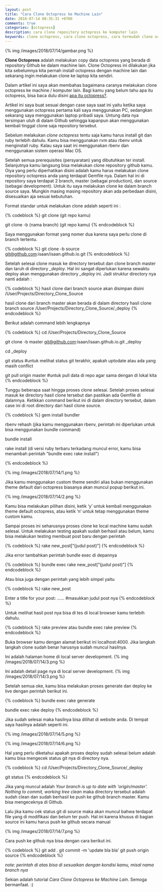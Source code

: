 ```yaml
---
layout: post
title: "Cara Clone Octopress ke Machine Lain"
date: 2018-07-14 08:35:31 +0700
comments: true
categories: [octopress]
description: cara clone repository octopress ke komputer lain
keywords: clone octopress, cara clone octopress, cara termudah clone octopress
---
```


{% img /images/2018/07/14/gambar.png %}

**Clone Octopress** adalah melakukan copy data octopress yang berada di repository Github ke dalam machine lain. Clone Octopress ini dilakukan jika kita sebelumnya kita pernah install octopress dengan machine lain dan sekarang ingin melakukan clone ke laptop kita sendiri. <!-- more -->

Dalam artikel ini saya akan membahas bagaimana caranya melakukan clone octopress ke machine / komputer lain. Bagi kamu yang belum tahu apa itu octopress, bisa baca dulu disini [apa itu octopress?](http://octopress.org). 

Artikel ini saya buat sesuai dengan case saya saat ini yaitu ketika saya menggunakan octopress pertama kali saya menggunakan PC, sedangkan sekarang saya menggunakan laptop pribadi saya. Untung data nya tersimpan utuh di dalam Github sehingga kapanpun akan menggunakan kembali tinggal clone saja repository tersebut.

Sebelum melakukan *clone octopress* tentu saja kamu harus install git dan ruby terlebih dahulu. Kamu bisa menggunakan rvm atau rbenv untuk menginstall ruby. Kalau saya saat ini menggunakan rbenv dan menggunakan sistem operasi Mac OS.

Setelah semua prerequisites (persyaratan) yang dibutuhkan ter install. Selanjutnya kamu langsung bisa melakukan clone repository github kamu. Oiya  yang perlu diperhatikan disini adalah kamu harus melakukan clone repository octopress anda yang terdapat Gemfile nya. Dalam hal ini di repository saya terdapat 2 branch, master (sebagai production), dan source (sebagai development). Untuk itu saya melakukan clone ke dalam branch source saya. Mungkin masing masing repository akan ada perbedaan disini, disesuaikan aja sesuai kebutuhan. 

Format standar untuk melakukan clone adalah seperti ini :

{% codeblock %}
git clone (git repo kamu)

git clone -b (nama branch) (git repo kamu)
{% endcodeblock %}

Saya menggunakan format yang nomer dua karena saya perlu clone di branch tertentu.

{% codeblock %}
git clone -b source git@github.com:isaan/isaan.github.io.git
{% endcodeblock %}

Setelah selesai clone masuk ke directory tersebut dan clone branch master dan taruh di directory *_deploy*. Hal ini sangat diperlukan karena sewaktu deploy akan menggunakan directory *_deploy* ini. Jadi struktur directory nya nanti adalah :

{% codeblock %}
hasil clone dari branch source akan disimpan disini
/User/Projects/Directory_Clone_Source

hasil clone dari branch master akan berada di dalam directory hasil clone branch source
/User/Projects/Directory_Clone_Source/_deploy
{% endcodeblock %}

Berikut adalah command lebih lengkapnya

{% codeblock %}
cd /User/Projects/Directory_Clone_Source

git clone -b master git@github.com:isaan/isaan.github.io.git _deploy

cd _deploy

git status #untuk melihat status git terakhir, apakah uptodate atau ada yang masih conflict

git pull origin master #untuk pull data di repo agar sama dengan di lokal kita
{% endcodeblock %}

Tunggu beberapa saat hingga proses clone selesai. Setelah proses selesai masuk ke directory hasil clone tersebut dan pastikan ada Gemfile di dalamnya. Ketikkan command berikut ini di dalam directory tersebut, dalam case ini di root directory dari hasil clone source.

{% codeblock %}
gem install bundler

rbenv rehash (jika kamu menggunakan rbenv, perintah ini diperlukan untuk bisa menggunakan bundle command)

bundle install 

rake install (di versi ruby terbaru terkadang muncul error, kamu bisa menambah perintah "bundle exec rake install")

{% endcodeblock %}

{% img /images/2018/07/14/1.png %}

Jika kamu menggunakan custom theme sendiri alias bukan menggunakan theme default dari octopress biasanya akan muncul popup berikut ini.

{% img /images/2018/07/14/2.png %}

Kamu bisa melakukan pilihan disini, ketik ‘y’ untuk kembali menggunakan theme default octopress, atau ketik ’n’ untuk tetap menggunakan theme custom kamu.

Sampai proses ini seharusnya proses clone ke local machine kamu sudah selesai. Untuk melakukan testing apakah sudah berhasil atau belum, kamu bisa melakukan testing membuat post baru dengan perintah

{% codeblock %}
rake new_post[“(judul post)”]
{% endcodeblock %}

Jika error tambahkan perintah bundle exec di depannya

{% codeblock %}
bundle exec rake new_post[“(judul post)”]
{% endcodeblock %}

Atau bisa juga dengan perintah yang lebih simpel yaitu 

{% codeblock %}
rake new_post

Enter a title for your post: ...... #masukkan judul post nya
{% endcodeblock %}

Untuk melihat hasil post nya bisa di tes di local browser kamu terlebih dahulu.

{% codeblock %}
rake preview atau bundle exec rake preview
{% endcodeblock %}

Buka browser kamu dengan alamat berikut ini localhost:4000. Jika langkah langkah clone sudah benar harusnya sudah muncul hasilnya.

Ini adalah halaman home di local server development.
{% img /images/2018/07/14/3.png %}

Ini adalah detail page nya di local server development.
{% img /images/2018/07/14/3.png %}

Setelah semua oke, kamu bisa melakukan proses generate dan deploy ke live dengan perintah berikut ini.

{% codeblock %}
bundle exec rake generate

bundle exec rake deploy
{% endcodeblock %}

Jika sudah selesai maka hasilnya bisa dilihat di website anda. Di tempat saya hasilnya adalah seperti ini.

{% img /images/2018/07/14/5.png %}

{% img /images/2018/07/14/6.png %}

Hal yang perlu diketahui apakah proses deploy sudah selesai belum adalah kamu bisa mengecek status git nya di directory nya.

{% codeblock %}
cd /User/Projects/Directory_Clone_Source/_deploy

git status
{% endcodeblock %}

Jika yang muncul adalah *Your branch is up to date with 'origin/master'. Nothing to commit, working tree clean* maka directory tersebut adalah sudah clean dan sudah berhasil ke push ke github branch master. Kamu bisa mengeceknya di Github.

Lalu jika kamu cek status git di source maka akan muncul bahwa terdapat file yang di modifikasi dan belum ter push. Hal ini karena khusus di bagian source ini kamu harus push ke github secara manual

{% img /images/2018/07/14/7.png %}

Cara push ke github nya bisa dengan cara berikut ini.

{% codeblock %}
git add .
git commit -m 'update bla bla'
git push origin source
{% endcodeblock %}

*note: perintah di atas bisa di sesuaikan dengan kondisi kamu, misal nama branch nya*

Sekian adalah tutorial *Cara Clone Octopress ke Machine Lain*. Semoga bermanfaat. :)